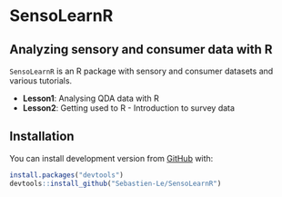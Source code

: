 # SensoLearnR

## Analyzing sensory and consumer data with R

`SensoLearnR` is an R package with sensory and consumer datasets and
various tutorials.

  - **Lesson1**: Analysing QDA data with R
  - **Lesson2**: Getting used to R - Introduction to survey data

## Installation

You can install development version from [GitHub](https://github.com/)
with:

``` r
install.packages("devtools")
devtools::install_github("Sebastien-Le/SensoLearnR")
```
